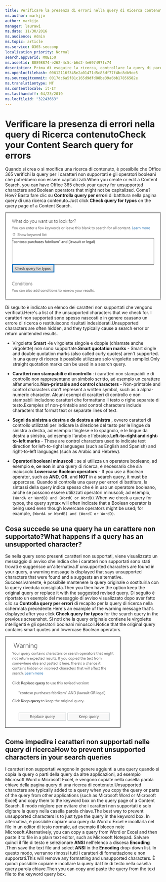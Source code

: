 ```yaml
---
title: Verificare la presenza di errori nella query di Ricerca contenuto
ms.author: markjjo
author: markjjo
manager: laurawi
ms.date: 11/30/2016
ms.audience: Admin
ms.topic: article
ms.service: O365-seccomp
localization_priority: Normal
search.appverid: MOE150
ms.assetid: 88898874-e262-4c5c-b6d2-4e697497fc74
description: Prima di eseguire la ricerca, controllare la query di parole chiave per la ricerca di contenuto per errori e refusi, ad esempio caratteri non supportati e operatori booleani minuscoli. Se viene visualizzato un errore, verrà suggerita una query riveduta.
ms.openlocfilehash: 00612116f345e2a01471d5c83df77f4bc8db9ce5
ms.sourcegitcommit: 0017dc6a5f81c165d9dfd88be39a6bb17856582e
ms.translationtype: MT
ms.contentlocale: it-IT
ms.lasthandoff: 04/23/2019
ms.locfileid: "32243663"
---
```

# <a name="check-your-content-search-query-for-errors"></a><span data-ttu-id="50ae7-104">Verificare la presenza di errori nella query di Ricerca contenuto</span><span class="sxs-lookup"><span data-stu-id="50ae7-104">Check your Content Search query for errors</span></span>

<span data-ttu-id="50ae7-105">Quando si crea o si modifica una ricerca di contenuto, è possibile che Office 365 verifichi la query per i caratteri non supportati e gli operatori booleani che potrebbero non essere capitalizzati.</span><span class="sxs-lookup"><span data-stu-id="50ae7-105">When you create or edit a Content Search, you can have Office 365 check your query for unsupported characters and Boolean operators that might not be capitalized.</span></span> <span data-ttu-id="50ae7-106">Come?</span><span class="sxs-lookup"><span data-stu-id="50ae7-106">How?</span></span> <span data-ttu-id="50ae7-107">Basta fare clic su **Controlla query per errori** di battitura nella pagina query di una ricerca contenuto.</span><span class="sxs-lookup"><span data-stu-id="50ae7-107">Just click **Check query for typos** on the query page of a Content Search.</span></span> 
  
![Fare clic su "controlla query per errori di battitura" per controllare la query di ricerca per i caratteri non supportati](media/e5314306-cfb2-481d-9b5c-13ce658156e7.png)
  
<span data-ttu-id="50ae7-109">Di seguito è indicato un elenco dei caratteri non supportati che vengono verificati.</span><span class="sxs-lookup"><span data-stu-id="50ae7-109">Here's a list of the unsupported characters that we check for.</span></span> <span data-ttu-id="50ae7-110">I caratteri non supportati sono spesso nascosti e in genere causano un errore di ricerca o restituiscono risultati indesiderati.</span><span class="sxs-lookup"><span data-stu-id="50ae7-110">Unsupported characters are often hidden, and they typically cause a search error or return unintended results.</span></span>
  
- <span data-ttu-id="50ae7-111">Virgolette **Smart** -le virgolette singole e doppie (chiamate anche virgolette) non sono supportate.</span><span class="sxs-lookup"><span data-stu-id="50ae7-111">**Smart quotation marks** - Smart single and double quotation marks (also called curly quotes) aren't supported.</span></span> <span data-ttu-id="50ae7-112">In una query di ricerca è possibile utilizzare solo virgolette semplici.</span><span class="sxs-lookup"><span data-stu-id="50ae7-112">Only straight quotation marks can be used in a search query.</span></span> 
    
- <span data-ttu-id="50ae7-113">**Caratteri non stampabili e di controllo** : i caratteri non stampabili e di controllo non rappresentano un simbolo scritto, ad esempio un carattere alfanumerico.</span><span class="sxs-lookup"><span data-stu-id="50ae7-113">**Non-printable and control characters** - Non-printable and control characters don't represent a written symbol, such as a alpha-numeric character.</span></span> <span data-ttu-id="50ae7-114">Alcuni esempi di caratteri di controllo e non stampabili includono caratteri che formattano il testo o righe separate di testo.</span><span class="sxs-lookup"><span data-stu-id="50ae7-114">Examples of non-printable and control characters include characters that format text or separate lines of text.</span></span> 
    
- <span data-ttu-id="50ae7-115">**Segni da sinistra a destra e da destra a sinistra** , ovvero caratteri di controllo utilizzati per indicare la direzione del testo per le lingue da sinistra a destra, ad esempio l'inglese e lo spagnolo, e le lingue da destra a sinistra, ad esempio l'arabo e l'ebraico.</span><span class="sxs-lookup"><span data-stu-id="50ae7-115">**Left-to-right and right-to-left marks** - These are control characters used to indicate text direction for left-to-right languages (such as English and Spanish) and right-to-left languages (such as Arabic and Hebrew).</span></span>
    
- <span data-ttu-id="50ae7-116">**Operatori booleani minuscoli** : se si utilizza un operatore booleano, ad esempio **e**, **o**e **non** in una query di ricerca, è necessario che sia maiuscolo.</span><span class="sxs-lookup"><span data-stu-id="50ae7-116">**Lowercase Boolean operators** - If you use a Boolean operator, such as **AND**, **OR**, and **NOT** in a search query, it must be uppercase.</span></span> <span data-ttu-id="50ae7-117">Quando si controlla una query per errori di battitura, la sintassi della query indica spesso che è in uso un operatore booleano, anche se possono essere utilizzati operatori minuscoli; ad esempio, `(WordA or WordB) and (WordC or WordD)`.</span><span class="sxs-lookup"><span data-stu-id="50ae7-117">When we check a query for typos, the query syntax will often indicate that a Boolean operator is being used even though lowercase operators might be used; for example,  `(WordA or WordB) and (WordC or WordD)`.</span></span>
    
## <a name="what-happens-if-a-query-has-an-unsupported-character"></a><span data-ttu-id="50ae7-118">Cosa succede se una query ha un carattere non supportato?</span><span class="sxs-lookup"><span data-stu-id="50ae7-118">What happens if a query has an unsupported character?</span></span>

<span data-ttu-id="50ae7-119">Se nella query sono presenti caratteri non supportati, viene visualizzato un messaggio di avviso che indica che i caratteri non supportati sono stati trovati e suggerisce un'alternativa.</span><span class="sxs-lookup"><span data-stu-id="50ae7-119">If unsupported characters are found in your query, a warning message is displayed that says unsupported characters that were found and a suggests an alternative.</span></span> <span data-ttu-id="50ae7-120">Successivamente, è possibile mantenere la query originale o sostituirla con la query riveduta consigliata.</span><span class="sxs-lookup"><span data-stu-id="50ae7-120">Then you then have the option keep the original query or replace it with the suggested revised query.</span></span> <span data-ttu-id="50ae7-121">Di seguito è riportato un esempio del messaggio di avviso visualizzato dopo aver fatto clic su **Controlla query per errori** di recapito per la query di ricerca nella schermata precedente.</span><span class="sxs-lookup"><span data-stu-id="50ae7-121">Here's an example of the warning message that's displayed after you click **Check query for typos** for the search query in the previous screenshot.</span></span> <span data-ttu-id="50ae7-122">Si noti che la query originale contiene le virgolette intelligenti e gli operatori booleani minuscoli.</span><span class="sxs-lookup"><span data-stu-id="50ae7-122">Notice that the original query contains smart quotes and lowercase Boolean operators.</span></span> 
  
![Viene visualizzato un messaggio di avviso con una revisione consigliata per la query](media/23214b30-8e52-412c-bd80-63fb1b3ed52d.png)
  
## <a name="how-to-prevent-unsupported-characters-in-your-search-queries"></a><span data-ttu-id="50ae7-124">Come impedire i caratteri non supportati nelle query di ricerca</span><span class="sxs-lookup"><span data-stu-id="50ae7-124">How to prevent unsupported characters in your search queries</span></span>

<span data-ttu-id="50ae7-125">I caratteri non supportati vengono in genere aggiunti a una query quando si copia la query o parti della query da altre applicazioni, ad esempio Microsoft Word o Microsoft Excel, e vengono copiate nella casella parola chiave della pagina query di una ricerca di contenuto.</span><span class="sxs-lookup"><span data-stu-id="50ae7-125">Unsupported characters are typically added to a query when you copy the query or parts of the query from other applications (such as Microsoft Word or Microsoft Excel) and copy them to the keyword box on the query page of a Content Search.</span></span> <span data-ttu-id="50ae7-126">Il modo migliore per evitare che i caratteri non supportati è solo digitare la query nella casella parola chiave.</span><span class="sxs-lookup"><span data-stu-id="50ae7-126">The best way to prevent unsupported characters is to just type the query in the keyword box.</span></span> <span data-ttu-id="50ae7-127">In alternativa, è possibile copiare una query da Word o Excel e incollarla nel file in un editor di testo normale, ad esempio il blocco note Microsoft.</span><span class="sxs-lookup"><span data-stu-id="50ae7-127">Alternatively, you can copy a query from Word or Excel and then paste it to file in a plain text editor, such as Microsoft Notepad.</span></span> <span data-ttu-id="50ae7-128">Salvare quindi il file di testo e selezionare **ANSI** nell'elenco a discesa **Encoding** .</span><span class="sxs-lookup"><span data-stu-id="50ae7-128">Then save the text file and select **ANSI** in the **Encoding** drop-down list.</span></span> <span data-ttu-id="50ae7-129">In questo modo, verranno rimossi tutti i caratteri di formattazione e non supportati.</span><span class="sxs-lookup"><span data-stu-id="50ae7-129">This will remove any formatting and unsupported characters.</span></span> <span data-ttu-id="50ae7-130">È quindi possibile copiare e incollare la query dal file di testo nella casella query parola chiave.</span><span class="sxs-lookup"><span data-stu-id="50ae7-130">Then you can copy and paste the query from the text file to the keyword query box.</span></span> 

